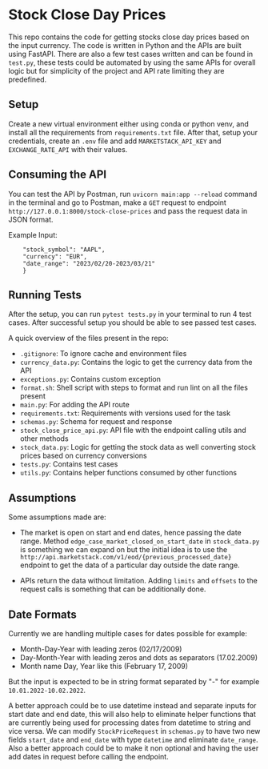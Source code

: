 # Stock Close Day Prices

This repo contains the code for getting stocks close day prices based on the input currency. The code is written in Python and the APIs are built using FastAPI.
There are also a few test cases written and can be found in `test.py`, these tests could be automated by using the same APIs for overall logic but for simplicity of the project and API rate limiting they
are predefined.

## Setup

Create a new virtual environment either using conda or python venv, and install all the requirements
from `requirements.txt` file. After that, setup your credentials, create an `.env` file and add `MARKETSTACK_API_KEY` and `EXCHANGE_RATE_API`
with their values.


## Consuming the API

You can test the API by Postman, run `uvicorn main:app --reload` command in the terminal
and go to Postman, make a `GET` request to endpoint `http://127.0.0.1:8000/stock-close-prices`
and pass the request data in JSON format.

Example Input:

```{
    "stock_symbol": "AAPL",
    "currency": "EUR",
    "date_range": "2023/02/20-2023/03/21"
    }
```


## Running Tests

After the setup, you can run `pytest tests.py` in your terminal to run 4 test cases. After successful setup
you should be able to see passed test cases.



A quick overview of the files present in the repo:

- `.gitignore`: To ignore cache and environment files
- `currency_data.py`: Contains the logic to get the currency data from the API
- `exceptions.py`: Contains custom exception
- `format.sh`: Shell script with steps to format and run lint on all the files present
- `main.py`: For adding the API route
- `requirements.txt`: Requirements with versions used for the task
- `schemas.py`: Schema for request and response
- `stock_close_price_api.py`: API file with the endpoint calling utils and other methods
- `stock_data.py`: Logic for getting the stock data as well converting stock prices based on currency conversions
- `tests.py`: Contains test cases
- `utils.py`: Contains helper functions consumed by other functions


## Assumptions

Some assumptions made are:

- The market is open on start and end dates, hence passing the date range. Method `edge_case_market_closed_on_start_date` in `stock_data.py` is something we can expand
on but the initial idea is to use the `http://api.marketstack.com/v1/eod/{previous_processed_date}` endpoint to get the data of a particular day outside the date range.

- APIs return the data without limitation. Adding `limits` and `offsets` to the request calls is something that can be additionally done.

## Date Formats

Currently we are handling multiple cases for dates possible for example:

- Month-Day-Year with leading zeros (02/17/2009)
- Day-Month-Year with leading zeros and dots as separators (17.02.2009)
- Month name Day, Year like this (February 17, 2009)

But the input is expected to be in string format separated by "-" for example `10.01.2022-10.02.2022`.

A better approach could be to use datetime instead and separate inputs for start date and end date, this will also help to eliminate helper functions that are currently
being used for processing dates from datetime to string and vice versa. We can modify `StockPriceRequest` in `schemas.py` to have
two new fields `start_date` and `end_date` with type `datetime` and eliminate `date_range`. Also a better approach could be to make
it non optional and having the user add dates in request before calling the endpoint.



